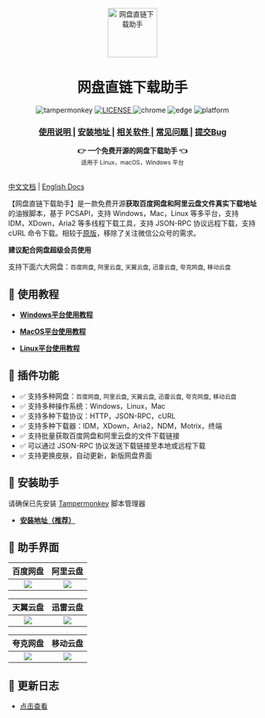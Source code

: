 <p align="center">
  <a href="https://www.youxiaohou.com" title="点击访问">
    <img width="100" height="100" src="https://www.youxiaohou.com/logo.gif" alt="网盘直链下载助手">
  </a>
</p>

<h1 align="center">网盘直链下载助手</h1>

<p align="center">
  <img src="https://img.shields.io/badge/TamperMonkey-v4.13-brightgreen.svg?style=flat-square" alt="tampermonkey">
  <a href="LICENSE">
    <img src="https://img.shields.io/badge/license-AGPLv3.0-lightgrey.svg?style=flat-square" alt="LICENSE">
  </a>
  <img src="https://img.shields.io/badge/Chrome-≥76.0-brightgreen.svg?style=flat-square" alt="chrome">
  <img src="https://img.shields.io/badge/Edge-≥88.0-brightgreen.svg?style=flat-square" alt="edge">
  <img src="https://img.shields.io/badge/Platform-Windows%20%7C%20Mac%20%7C%20Linux-blue.svg?style=flat-square" alt="platform">
</p>

<div align="center">
  <h3>
    <a href="https://www.youxiaohou.com">
      使用说明
    </a>
    <span> | </span>
    <a href="https://www.youxiaohou.com/install.html">
      安装地址
    </a>
    <span> | </span>
    <a href="https://www.youxiaohou.com/download.html">
      相关软件
    </a>
    <span> | </span>
    <a href="https://www.youxiaohou.com/zh-cn/question.html">
      常见问题
    </a>
    <span> | </span>
    <a href="https://github.com/syhyz1990/baiduyun/issues">
      提交Bug
    </a>
  </h3>
</div>

<div align="center">
  <strong>👉 一个免费开源的网盘下载助手 👈</strong><br>
  <sub>适用于 Linux，macOS，Windows 平台</sub>
</div>
<br>

[中文文档](README.md) | [English Docs](README_EN.md)

【网盘直链下载助手】是一款免费开源**获取百度网盘和阿里云盘文件真实下载地址**的油猴脚本，基于 PCSAPI，支持 Windows，Mac，Linux 等多平台，支持 IDM，XDown，Aria2 等多线程下载工具，支持 JSON-RPC 协议远程下载，支持 cURL 命令下载。相较于[原版](https://github.com/syhyz1990/baiduyun)，移除了关注微信公众号的需求。

**建议配合网盘超级会员使用**

支持下面六大网盘：`百度网盘`, `阿里云盘`, `天翼云盘`, `迅雷云盘`, `夸克网盘`, `移动云盘`

## 📖 使用教程

- **[Windows平台使用教程](https://www.youxiaohou.com/zh-cn/windows/)**

- **[MacOS平台使用教程](https://www.youxiaohou.com/zh-cn/mac/)**

- **[Linux平台使用教程](https://www.youxiaohou.com/zh-cn/linux/)**

## 🔧 插件功能

- ✅ 支持多种网盘：`百度网盘`, `阿里云盘`, `天翼云盘`, `迅雷云盘`, `夸克网盘`, `移动云盘`
- ✅ 支持多种操作系统：Windows，Linux，Mac
- ✅ 支持多种下载协议：HTTP，JSON-RPC，cURL
- ✅ 支持多种下载器：IDM，XDown，Aria2，NDM，Motrix，终端
- ✅ 支持批量获取百度网盘和阿里云盘的文件下载链接
- ✅ 可以通过 JSON-RPC 协议发送下载链接至本地或远程下载
- ✅ 支持更换皮肤，自动更新，新版网盘界面

## 💽 安装助手

请确保已先安装 [Tampermonkey](https://www.crxsoso.com/webstore/detail/dhdgffkkebhmkfjojejmpbldmpobfkfo) 脚本管理器

- **[安装地址（推荐）](https://www.youxiaohou.com/install.html)**

## 🎨 助手界面

|  百度网盘 |  阿里云盘 |
|:---:|:---:|
| ![](https://pic.rmb.bdstatic.com/bjh/32b2bead4b1c7fc806eacfde29b78f975055.gif)  | ![](https://pic.rmb.bdstatic.com/bjh/5511a57ed37398ab870ab0095b78948a6031.gif)  |

| 天翼云盘 | 迅雷云盘 |
|:---:|:---:|
| ![](https://pic.rmb.bdstatic.com/bjh/e95e1fd01ceb3df999c4b088a1edb7f18839.gif)  | ![](https://pic.rmb.bdstatic.com/bjh/1b7300f5a8d7f6bcea3da07fd2abf1654434.gif)  |

| 夸克网盘 | 移动云盘 |
|:---:|:---:|
| ![](https://pic.rmb.bdstatic.com/bjh/938883c3ddf5421d580199b60b1546733824.gif)  | ![](https://pic.rmb.bdstatic.com/bjh/d493cddb5a1cdc3dbe5369304bfa2353763.gif)  |

## 📝 更新日志

- [点击查看](https://www.youxiaohou.com/install.html#%F0%9F%93%9D-%E6%9B%B4%E6%96%B0%E6%97%A5%E5%BF%97)

